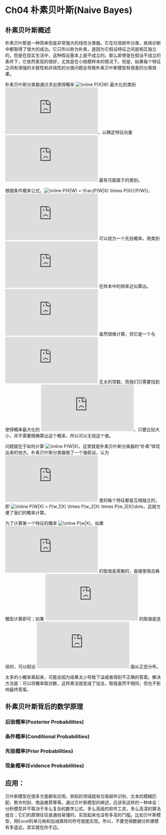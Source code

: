 # Ch04 朴素贝叶斯(Naive Bayes)

## 朴素贝叶斯概述

朴素贝叶斯是一种简单但是非常强大的线性分类器。它在垃圾邮件分类，疾病诊断中都取得了很大的成功。它只所以称为朴素，是因为它假设特征之间是相互独立的，但是在现实生活中，这种假设基本上是不成立的。那么即使是在假设不成立的条件下，它依然表现的很好，尤其是在小规模样本的情况下。但是，如果每个特征之间有很强的关联性和非线性的分类问题会导致朴素贝叶斯模型有很差的分类效果。

朴素贝叶斯分类器通过求出使得概率 ![\\inline P\(X|W\)](http://latex.codecogs.com/png.latex?%5Cinline%20P%28X|W%29) 最大化的类别 ![\\inline X](http://latex.codecogs.com/png.latex?%5Cinline%20X)，以确定特征向量 ![\\inline W = \(w_1, w_2, w_3, \\dots\)](http://latex.codecogs.com/png.latex?%5Cinline%20W%20%3D%20%28w_1%2C%20w_2%2C%20w_3%2C%20%5Cdots%29) 最有可能属于的类别。

根据条件概率公式，![\\inline P\(X|W\) = \\frac{P\(W|X\) \\times P\(X\)}{P\(W\)}](http://latex.codecogs.com/png.latex?%5Cinline%20P%28X|W%29%20%3D%20%5Cfrac{P%28W|X%29%20%5Ctimes%20P%28X%29}{P%28W%29})。![\\inline P\(X\)](http://latex.codecogs.com/png.latex?%5Cinline%20P%28X%29) 可以视为一个先验概率，用类别 ![\\inline X](http://latex.codecogs.com/png.latex?%5Cinline%20X) 在样本中的频率近似算出。![\\inline P\(W\)](http://latex.codecogs.com/png.latex?%5Cinline%20P%28W%29) 虽然很难计算，但它是一个与 ![\\inline X](http://latex.codecogs.com/png.latex?%5Cinline%20X) 无关的常数，而我们只需要找到使得概率最大化的 ![\\inline X](http://latex.codecogs.com/png.latex?%5Cinline%20X)，只要比较大小，并不需要精确算出这个概率，所以可以无视这个值。

问题就在于如何计算 ![\\inline P\(W|X\)](http://latex.codecogs.com/png.latex?%5Cinline%20P%28W|X%29)，这里就是朴素贝叶斯分类器的“朴素”体现出来的地方。朴素贝叶斯分类器做了一个强假设，认为 ![\\inline W](http://latex.codecogs.com/png.latex?%5Cinline%20W) 里的每个特征都是互相独立的，即 ![\\inline P\(W|X\) = P\(w_1|X\) \\times P\(w_2|X\) \\times P\(w_3|X\)\\dots](http://latex.codecogs.com/png.latex?%5Cinline%20P%28W|X%29%20%3D%20P%28w_1|X%29%20%5Ctimes%20P%28w_2|X%29%20%5Ctimes%20P%28w_3|X%29%5Cdots)，这就方便了我们的概率计算。

为了计算某一个特征的概率 ![\\inline P\(w|X\)](http://latex.codecogs.com/png.latex?%5Cinline%20P%28w|X%29)，如果 ![\\inline w](http://latex.codecogs.com/png.latex?%5Cinline%20w) 的取值是离散的，直接使用古典概型计算即可；如果 ![\\inline w](http://latex.codecogs.com/png.latex?%5Cinline%20w) 的取值是连续的，可以假设 ![\\inline w](http://latex.codecogs.com/png.latex?%5Cinline%20w) 服从正态分布。

太多的小概率乘起来，可能会因为结果太小导致下溢或者得到不正确的答案。解决方法是：可以将概率取对数，这样乘法就变成了加法，取值虽然不相同，但也不影响最终答案。

## 朴素贝叶斯背后的数学原理

### 后验概率(Posterior Probabilities)
### 条件概率(Conditional Probabilities)
### 先验概率(Prior Probabilities)
### 现象概率(Evidence Probabilities)

## 应用：
贝叶斯模型在很多方面都有应用，熟知的领域就有垃圾邮件识别、文本的模糊匹配、欺诈判别、商品推荐等等。通过贝叶斯模型的阐述，应该有这样的一种体会：分析模型并不取决于多么复杂的数学公式，多么高级的软件工具，多么高深的算法组合；它们的原理往往是通俗易懂的，实现起来也没有多高的门槛。比如贝叶斯模型，用Excel的单元格和加减乘除的符号就能实现。所以，不要觉得数据分析建模有多遥远，其实就在你手边。
